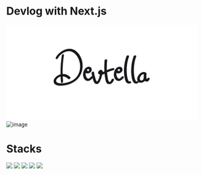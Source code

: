 # Devlog with Next.js
![tailwind-nextjs-banner](/public/static/images/twitter-card.png)
![image](https://github.com/subtitle1/devlog/assets/87356533/61cff0ce-78c6-43b5-9960-e341a08e8068)

# Stacks
<p align="left">
<img src="https://img.shields.io/badge/Next.js-000000?style=flat-square&logo=Next.js&logoColor=white"/></a>
<img src="https://img.shields.io/badge/TypeScript-3178C6?style=flat-square&logo=Typescript&logoColor=white"/></a>
<img src="https://img.shields.io/badge/React-61DAFB?style=flat-square&logo=React&logoColor=white"/></a>
<img src="https://img.shields.io/badge/Tailwind CSS-06B6D4?style=flat-square&logo=Tailwind CSS&logoColor=white"/>
<img src="https://img.shields.io/badge/contentlayer-8B5CF6?style=flat-square&logo=Contentful&logoColor=white"/></a>
</p>

